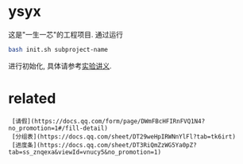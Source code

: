 # ysyx

这是"一生一芯"的工程项目. 通过运行
```bash
bash init.sh subproject-name
```
进行初始化, 具体请参考[实验讲义][lecture note].

[lecture note]: https://ysyx.oscc.cc/docs/



# related

	 [请假](https://docs.qq.com/form/page/DWmFBcHFIRnFVQ1N4?no_promotion=1#/fill-detail)    
	 [分组表](https://docs.qq.com/sheet/DT29weHpIRWNnYlFl?tab=tk6irt)  
	 [进度条](https://docs.qq.com/sheet/DT3RiQmZzWG5Ya0pZ?tab=ss_znqexa&viewId=vnucy5&no_promotion=1)


​	 
